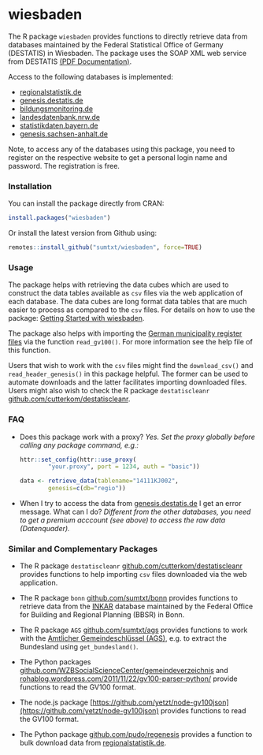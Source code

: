 # wiesbaden 

The R package `wiesbaden` provides functions to directly retrieve data from databases maintained by the Federal Statistical Office of Germany (DESTATIS) in Wiesbaden. The package uses the SOAP XML web service from DESTATIS [(PDF Documentation)](https://www-genesis.destatis.de/genesis/online?Menu=Webservice). 

Access to the following databases is implemented: 

* [regionalstatistik.de](https://www.regionalstatistik.de/genesis/online) 
* [genesis.destatis.de](https://www-genesis.destatis.de/genesis/online)
* [bildungsmonitoring.de](https://www.bildungsmonitoring.de/bildung/online/logon) 
* [landesdatenbank.nrw.de](https://www.landesdatenbank.nrw.de) 
* [statistikdaten.bayern.de](https://www.statistikdaten.bayern.de/genesis/online/)
* [genesis.sachsen-anhalt.de](https://genesis.sachsen-anhalt.de/genesis/online)

Note, to access any of the databases using this package, you need to register on the respective website to get a personal login name and password. The registration is free.

### Installation 

You can install the package directly from CRAN: 

```R
install.packages("wiesbaden")
```

Or install the latest version from Github using:  

```R	
remotes::install_github("sumtxt/wiesbaden", force=TRUE)
```


### Usage 

The package helps with retrieving the data cubes which are used to construct the data tables available as `csv` files via the web application of each database. The data cubes are long format data tables that are much easier to process as compared to the `csv` files. For details on how to use the package: [Getting Started
with wiesbaden](https://sumtxt.github.io/wiesbaden/articles/wiesbaden.html).

The package also helps with importing the [German municipality register files](https://www.destatis.de/DE/ZahlenFakten/LaenderRegionen/Regionales/Gemeindeverzeichnis/Gemeindeverzeichnis.html) via the function `read_gv100()`. For more information see the help file of this function. 

Users that wish to work with the `csv` files might find the `download_csv()` and `read_header_genesis()` in this package helpful. The former can be used to automate downloads and the latter facilitates importing downloaded files. Users might also wish to check the R package `destatiscleanr`  [github.com/cutterkom/destatiscleanr](https://github.com/cutterkom/destatiscleanr).


### FAQ 

* Does this package work with a proxy? _Yes. Set the proxy globally before calling any package command, e.g.:_ 

	```R	
	httr::set_config(httr::use_proxy(
			"your.proxy", port = 1234, auth = "basic"))

	data <- retrieve_data(tablename="14111KJ002", 
			genesis=c(db="regio"))
	```	

* When I try to access the data from [genesis.destatis.de](https://www-genesis.destatis.de/genesis/online) I get an error message. What can I do? _Different from the other databases, you need to get a premium acccount (see above) to access the raw data (Datenquader)._ 


### Similar and Complementary Packages 

* The R package `destatiscleanr`  [github.com/cutterkom/destatiscleanr](https://github.com/cutterkom/destatiscleanr) provides functions to help importing `csv` files downloaded via the web application. 

* The R package `bonn` [github.com/sumtxt/bonn](https://github.com/sumtxt/bonn) provides functions to retrieve data from the [INKAR](https://www.inkar.de/) database maintained by the Federal Office for Building and Regional Planning (BBSR) in Bonn.

* The R package `AGS` [github.com/sumtxt/ags](https://github.com/sumtxt/ags) provides functions to work with the [Amtlicher Gemeindeschlüssel (AGS)](https://de.wikipedia.org/wiki/Amtlicher_Gemeindeschl%C3%BCssel), e.g. to extract the Bundesland using `get_bundesland()`. 

* The Python packages [github.com/WZBSocialScienceCenter/gemeindeverzeichnis](https://github.com/WZBSocialScienceCenter/gemeindeverzeichnis) and [rohablog.wordpress.com/2011/11/22/gv100-parser-python/](https://rohablog.wordpress.com/2011/11/22/gv100-parser-python/) provide functions to read the GV100 format. 

* The node.js package [https://github.com/yetzt/node-gv100json](https://github.com/yetzt/node-gv100json) provides functions to read the GV100 format. 

* The Python package [github.com/pudo/regenesis](https://github.com/pudo/regenesis) provides a function to bulk download data from [regionalstatistik.de](https://www.regionalstatistik.de/genesis/online). 


